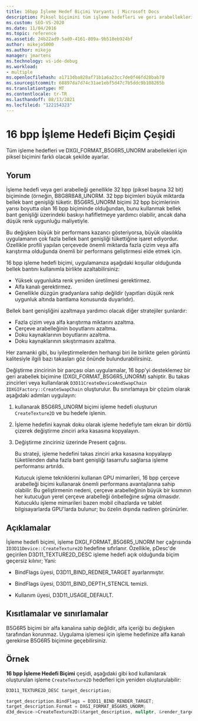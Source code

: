 ```yaml
---
title: 16bpp İşleme Hedef Biçimi Varyantı | Microsoft Docs
description: Piksel biçimini tüm işleme hedefleri ve geri arabellekleri için DXGI_FORMAT_B5G6R5_UNORM olarak ayarerek piksel başına 16 bit (bpp) işleme hedef biçimi çeşidini uygulama.
ms.custom: SEO-VS-2020
ms.date: 11/04/2016
ms.topic: reference
ms.assetid: 24b22ad9-5ad0-4161-809a-9b518eb924bf
author: mikejo5000
ms.author: mikejo
manager: jmartens
ms.technology: vs-ide-debug
ms.workload:
- multiple
ms.openlocfilehash: a1713dba828af71b1a6a23cc7de0f46fd28bab70
ms.sourcegitcommit: 68897da7d74c31ae1ebf5d47c7b5ddc9b108265b
ms.translationtype: MT
ms.contentlocale: tr-TR
ms.lasthandoff: 08/13/2021
ms.locfileid: "122154323"
---
```

# <a name="16-bpp-render-target-format-variant"></a>16 bpp İşleme Hedefi Biçim Çeşidi
Tüm işleme hedefleri ve DXGI_FORMAT_B5G6R5_UNORM arabellekleri için piksel biçimini farklı olacak şekilde ayarlar.

## <a name="interpretation"></a>Yorum
 İşleme hedefi veya geri arabelleği genellikle 32 bpp (piksel başına 32 bit) biçiminde (örneğin, B8G8R8A8_UNORM. 32 bpp biçimleri büyük miktarda bellek bant genişliği tüketir. B5G6R5_UNORM biçimi 32 bpp biçimlerinin yarısı boyutta olan 16 bpp biçiminde olduğundan, bunu kullanmak bellek bant genişliği üzerindeki baskıyı hafifletmeye yardımcı olabilir, ancak daha düşük renk uygunluğu maliyetiyle.

 Bu değişken büyük bir performans kazancı gösteriyorsa, büyük olasılıkla uygulamanın çok fazla bellek bant genişliği tükettiğine işaret ediyordur. Özellikle profili yapılan çerçevede önemli miktarda fazla çizim veya alfa karıştırma olduğunda önemli bir performans geliştirmesi elde etmek için.

16 bpp işleme hedefi biçimi, uygulamanıza aşağıdaki koşullar olduğunda bellek bantını kullanımla birlikte azaltabilirsiniz:
- Yüksek uygunlukta renk yeniden üretilmesi gerektirmez.
- Alfa kanalı gerektirmez.
- Genellikle düzgün gradyanlara sahip değildir (yapıtları düşük renk uygunluk altında bantlama konusunda duyarlıdır).

Bellek bant genişliğini azaltmaya yardımcı olacak diğer stratejiler şunlardır:
- Fazla çizim veya alfa karıştırma miktarını azaltma.
- Çerçeve arabelleğinin boyutlarını azaltma.
- Doku kaynaklarının boyutlarını azaltma.
- Doku kaynaklarının sıkıştırmasını azaltma.

Her zamanki gibi, bu iyileştirmelerden herhangi biri ile birlikte gelen görüntü kalitesiyle ilgili bazı takasları göz önünde bulundurabilirsiniz.

Değiştirme zincirinin bir parçası olan uygulamalar, 16 bpp'yi desteklemez bir geri arabellek biçimine (DXGI_FORMAT_B5G6R5_UNORM) sahiptir. Bu takas zincirleri veya kullanılarak `D3D11CreateDeviceAndSwapChain` `IDXGIFactory::CreateSwapChain` oluşturulur. Bu sınırlamaya bir çözüm olarak aşağıdaki adımları uygulayın:
1. kullanarak B5G6R5_UNORM biçimi işleme hedefi oluşturun `CreateTexture2D` ve bu hedefe işlenin.
2. İşleme hedefini kaynak doku olarak işleme hedefiyle tam ekran bir dörtlü çizerek değiştirme zinciri arka kasasına kopyalayın.
3. Değiştirme zinciriniz üzerinde Present çağrısı.

   Bu strateji, işleme hedefini takas zinciri arka kasasına kopyalayıp tüketilenden daha fazla bant genişliği tasarrufu sağlarsa işleme performansı artırıldı.

   Kutucuk işleme tekniklerini kullanan GPU mimarileri, 16 bpp çerçeve arabelleği biçimi kullanarak önemli performans avantajlarına sahip olabilir. Bu geliştirmenin nedeni, çerçeve arabelleğinin büyük bir kısmının her kutucuğun yerel çerçeve arabelleği önbelleğine sığma olmasıdır. Kutucuklu işleme mimarileri bazen mobil cihazlarda ve tablet bilgisayarlarda GPU'larda bulunur; bu özelin dışında nadiren görünürler.

## <a name="remarks"></a>Açıklamalar
 İşleme hedefi biçimi, işleme DXGI_FORMAT_B5G6R5_UNORM her çağrısında `ID3D11Device::CreateTexture2D` hedefine sıfırlanır. Özellikle, pDesc'de geçirilen D3D11_TEXTURE2D_DESC işleme hedefi açık olduğunda biçim geçersiz kılınır; Yani:

- BindFlags üyesi, D3D11_BIND_REDNER_TARGET ayarlanmıştır.

- BindFlags üyesi, D3D11_BIND_DEPTH_STENCIL temizli.

- Kullanım üyesi, D3D11_USAGE_DEFAULT.

## <a name="restrictions-and-limitations"></a>Kısıtlamalar ve sınırlamalar
 B5G6R5 biçimi bir alfa kanalına sahip değildir, alfa içeriği bu değişken tarafından korunmaz. Uygulama işlemesi için işleme hedefinize alfa kanalı gerekirse B5G6R5 biçimine geçebilirsiniz.

## <a name="example"></a>Örnek
 **16 bpp İşleme Hedefi Biçimi** çeşidi, aşağıdaki gibi kod kullanılarak oluşturulan işleme `CreateTexture2D` hedefleri için yeniden oluşturulabilir:

```cpp
D3D11_TEXTURE2D_DESC target_description;

target_description.BindFlags = D3D11_BIND_RENDER_TARGET;
target_description.Format = DXGI_FORMAT_B5G6R5_UNORM;
d3d_device->CreateTexture2D(&target_description, nullptr, &render_target);
```
